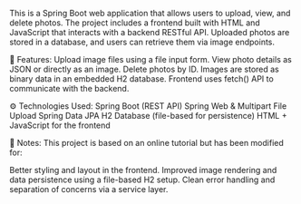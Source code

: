 This is a Spring Boot web application that allows users to upload, view, and delete photos. The project includes a frontend built with HTML and JavaScript that interacts with a backend RESTful API. Uploaded photos are stored in a database, and users can retrieve them via image endpoints.

🔧 Features:
Upload image files using a file input form.
View photo details as JSON or directly as an image.
Delete photos by ID.
Images are stored as binary data in an embedded H2 database.
Frontend uses fetch() API to communicate with the backend.

⚙️ Technologies Used:
Spring Boot (REST API)
Spring Web & Multipart File Upload
Spring Data JPA
H2 Database (file-based for persistence)
HTML + JavaScript for the frontend

📝 Notes:
This project is based on an online tutorial but has been modified for:

Better styling and layout in the frontend.
Improved image rendering and data persistence using a file-based H2 setup.
Clean error handling and separation of concerns via a service layer.
